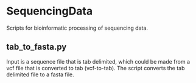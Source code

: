 # SequencingData
Scripts for bioinformatic processing of sequencing data. 

## tab_to_fasta.py
Input is a sequence file that is tab delimited, which could be made from a vcf file that is converted to tab (vcf-to-tab). The script converts the tab delimited file to a fasta file.
